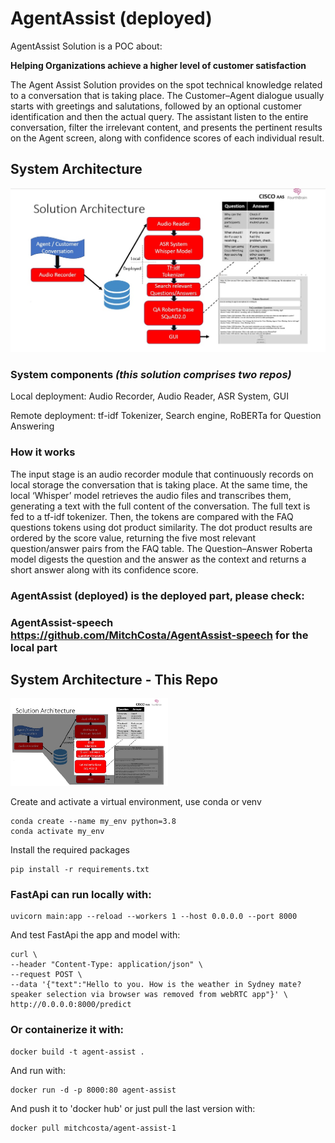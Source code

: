 # AgentAssist   (deployed)

AgentAssist Solution is a POC about:

**Helping Organizations achieve a higher level of customer satisfaction**

The Agent Assist Solution provides on the spot technical knowledge related to a conversation that is taking place.
The Customer–Agent dialogue usually starts with greetings and salutations, followed by an optional customer identification and then the actual query.
The assistant listen to the entire conversation, filter the irrelevant content, and presents the pertinent results on the Agent screen, along with confidence scores of each individual result.

## System Architecture
  <img src='./Solution_architecture.jpg'>


### System components     *(this solution comprises two repos)*
Local deployment: Audio Recorder, Audio Reader, ASR System, GUI

Remote deployment: tf-idf Tokenizer, Search engine, RoBERTa for Question Answering

### How it works

The input stage is an audio recorder module that continuously records on local storage the conversation that is taking place.
At the same time, the local ‘Whisper’ model retrieves the audio files and transcribes them,  generating a text with the full content of the conversation.
The full text is fed to a tf-idf tokenizer. Then, the tokens are compared with the FAQ questions tokens using dot product similarity.
The dot product results are ordered by the score value, returning the five most relevant question/answer pairs from the FAQ table.
The Question–Answer Roberta model digests the question and the answer as the context and returns a short answer along with its confidence score.

### AgentAssist (deployed) is the deployed part, please check:

### AgentAssist-speech https://github.com/MitchCosta/AgentAssist-speech for the local part

###

## System Architecture - This Repo
  <img src='./Solution_architecture_deployed.jpg' width=50% height=50%>



Create and activate a virtual environment, use conda or venv

```
conda create --name my_env python=3.8
conda activate my_env

```
Install the required packages

```
pip install -r requirements.txt
```

### FastApi can run locally with:

```
uvicorn main:app --reload --workers 1 --host 0.0.0.0 --port 8000
```

And test FastApi the app and model with:

```
curl \
--header "Content-Type: application/json" \
--request POST \
--data '{"text":"Hello to you. How is the weather in Sydney mate? speaker selection via browser was removed from webRTC app"}' \
http://0.0.0.0:8000/predict
```

### Or containerize it with:

```
docker build -t agent-assist .
```

And run with:

```
docker run -d -p 8000:80 agent-assist
```

And push it to 'docker hub' or just pull the last version with:

```
docker pull mitchcosta/agent-assist-1
```


